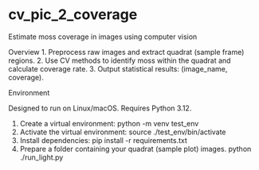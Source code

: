 # cv_pic_2_coverage

Estimate moss coverage in images using computer vision


Overview
	1.	Preprocess raw images and extract quadrat (sample frame) regions.
	2.	Use CV methods to identify moss within the quadrat and calculate coverage rate.
	3.	Output statistical results: (image_name, coverage).

Environment

Designed to run on Linux/macOS.
Requires Python 3.12.

1. Create a virtual environment:
   python -m venv test_env
2. Activate the virtual environment:
   source ./test_env/bin/activate
3. Install dependencies:
   pip install -r requirements.txt
4. Prepare a folder containing your quadrat (sample plot) images.
   python ./run_light.py

